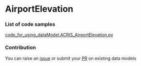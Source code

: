 # AirportElevation

### List of code samples 

<!-- 50-List of code -->

<!-- [code entry](link) -->
[code_for_using_dataModel.ACRIS_AirportElevation.py](https://github.com/smart-data-models/dataModel.ACRIS/blob/master/AirportElevation/code/code_for_using_dataModel.ACRIS_AirportElevation.py)


<!-- /50-List of code -->

### Contribution
You can raise an [issue](https://github.com/smart-data-models/dataModel.ACRIS/issues) or submit your [PR](https://github.com/smart-data-models/dataModel.ACRIS/pulls) on existing data models
